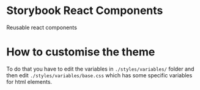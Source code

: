 # Storybook React Components
Reusable react components

# How to customise the theme
To do that you have to edit the variables in `./styles/variables/` folder and then edit `./styles/variables/base.css` which has some specific variables for html elements.